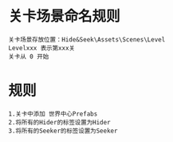 # 关卡场景命名规则

```
关卡场景存放位置：Hide&Seek\Assets\Scenes\Level
Levelxxx 表示第xxx关 
关卡从 0 开始

```



# 规则

```
1.关卡中添加 世界中心Prefabs
2.将所有的Hider的标签设置为Hider
3.将所有的Seeker的标签设置为Seeker
```

